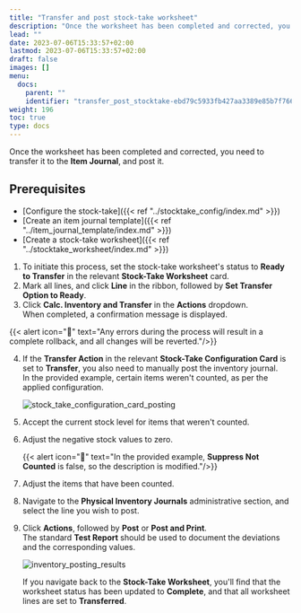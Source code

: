 ```yaml
---
title: "Transfer and post stock-take worksheet"
description: "Once the worksheet has been completed and corrected, you need to transfer it to the Item Journal, and post it."
lead: ""
date: 2023-07-06T15:33:57+02:00
lastmod: 2023-07-06T15:33:57+02:00
draft: false
images: []
menu:
  docs:
    parent: ""
    identifier: "transfer_post_stocktake-ebd79c5933fb427aa3389e85b7f7668c"
weight: 196
toc: true
type: docs
---
```


Once the worksheet has been completed and corrected, you need to transfer it to the **Item Journal**, and post it. 

## Prerequisites

- [Configure the stock-take]({{< ref "../stocktake_config/index.md" >}})
- [Create an item journal template]({{< ref "../item_journal_template/index.md" >}})
- [Create a stock-take worksheet]({{< ref "../stocktake_worksheet/index.md" >}})

1. To initiate this process, set the stock-take worksheet's status to **Ready to Transfer** in the relevant **Stock-Take Worksheet** card.
2. Mark all lines, and click **Line** in the ribbon, followed by **Set Transfer Option to Ready**.   
3. Click **Calc. Inventory and Transfer** in the **Actions** dropdown.      
   When completed, a confirmation message is displayed. 

{{< alert icon="📝" text="Any errors during the process will result in a complete rollback, and all changes will be reverted."/>}}

4. If the **Transfer Action** in the relevant **Stock-Take Configuration Card** is set to **Transfer**, you also need to manually post the inventory journal.   
   In the provided example, certain items weren't counted, as per the applied configuration.

    ![stock_take_configuration_card_posting](stock_take_configuration_card_posting.png)

5. Accept the current stock level for items that weren't counted. 
6. Adjust the negative stock values to zero. 
   
    {{< alert icon="📝" text="In the provided example, <b>Suppress Not Counted</b> is false, so the description is modified."/>}}

7. Adjust the items that have been counted. 
8. Navigate to the **Physical Inventory Journals** administrative section, and select the line you wish to post.
9. Click **Actions**, followed by **Post** or **Post and Print**.     
    The standard **Test Report** should be used to document the deviations and the corresponding values.      

    ![inventory_posting_results](inventory_posting_results.png)

    If you navigate back to the **Stock-Take Worksheet**, you'll find that the worksheet status has been updated to **Complete**, and that all worksheet lines are set to **Transferred**.